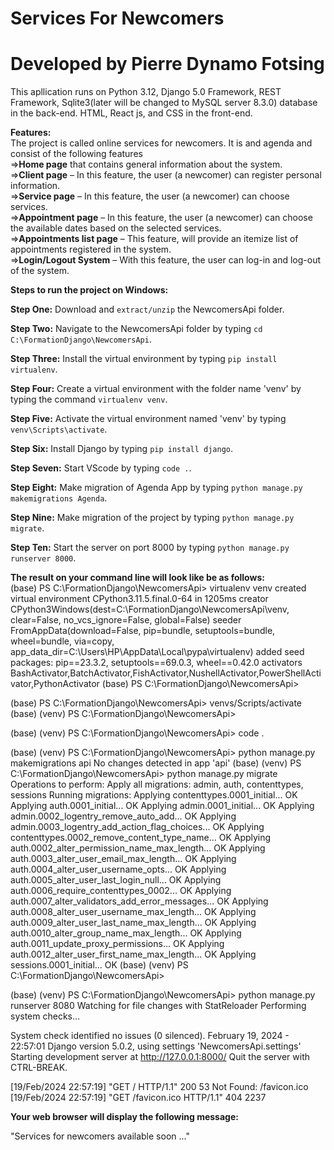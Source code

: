 # Services For Newcomers
# Developed by Pierre Dynamo Fotsing
This apllication runs on Python 3.12, Django 5.0 Framework, REST Framework, Sqlite3(later will be changed to MySQL server 8.3.0) database in the back-end. HTML, 
React js, and CSS in the front-end.  

**Features:**  
The project is called online services for newcomers. It is and agenda and consist of the following features  
=>**Home page** that contains general information about the system.   
=>**Client page** – In this feature, the user (a newcomer) can register personal information.   
=>**Service page** – In this feature, the user (a newcomer) can choose services.   
=>**Appointment page** – In this feature, the user (a newcomer) can choose the available dates based on the selected services.   
=>**Appointments list page** – This feature, will provide an itemize list of appointments registered in the system.   
=>**Login/Logout System** – With this feature, the user can log-in and log-out of the system.   


**Steps to run the project on Windows:**

**Step One:**  Download and `extract/unzip` the NewcomersApi folder.

**Step Two:** Navigate to the NewcomersApi folder by typing `cd C:\FormationDjango\NewcomersApi`.

**Step Three:** Install the virtual environment by typing `pip install virtualenv`.

**Step Four:** Create a virtual environment with the folder name 'venv' by typing the command `virtualenv venv`.

**Step Five:** Activate the virtual environment named 'venv' by typing `venv\Scripts\activate`.

**Step Six:** Install Django by typing `pip install django`.

**Step Seven:** Start VScode by typing `code .`.

**Step Eight:** Make migration of Agenda App by typing `python manage.py makemigrations Agenda`.

**Step Nine:** Make migration of the project by typing `python manage.py migrate`.

**Step Ten:** Start the server on port 8000 by typing `python manage.py runserver 8000`.    


**The result on your command line will look like be as follows:**  
(base) PS C:\FormationDjango\NewcomersApi> virtualenv venv
created virtual environment CPython3.11.5.final.0-64 in 1205ms
  creator CPython3Windows(dest=C:\FormationDjango\NewcomersApi\venv, clear=False, no_vcs_ignore=False, global=False)
  seeder FromAppData(download=False, pip=bundle, setuptools=bundle, wheel=bundle, via=copy, app_data_dir=C:\Users\HP\AppData\Local\pypa\virtualenv)
    added seed packages: pip==23.3.2, setuptools==69.0.3, wheel==0.42.0
  activators BashActivator,BatchActivator,FishActivator,NushellActivator,PowerShellActivator,PythonActivator
(base) PS C:\FormationDjango\NewcomersApi>

(base) PS C:\FormationDjango\NewcomersApi> venvs/Scripts/activate
(base) (venv) PS C:\FormationDjango\NewcomersApi>

(base) (venv) PS C:\FormationDjango\NewcomersApi> code .

(base) (venv) PS C:\FormationDjango\NewcomersApi> python manage.py makemigrations api
No changes detected in app 'api'
(base) (venv) PS C:\FormationDjango\NewcomersApi> python manage.py migrate
Operations to perform:
  Apply all migrations: admin, auth, contenttypes, sessions
Running migrations:
  Applying contenttypes.0001_initial... OK
  Applying auth.0001_initial... OK
  Applying admin.0001_initial... OK
  Applying admin.0002_logentry_remove_auto_add... OK
  Applying admin.0003_logentry_add_action_flag_choices... OK
  Applying contenttypes.0002_remove_content_type_name... OK
  Applying auth.0002_alter_permission_name_max_length... OK
  Applying auth.0003_alter_user_email_max_length... OK
  Applying auth.0004_alter_user_username_opts... OK
  Applying auth.0005_alter_user_last_login_null... OK
  Applying auth.0006_require_contenttypes_0002... OK
  Applying auth.0007_alter_validators_add_error_messages... OK
  Applying auth.0008_alter_user_username_max_length... OK
  Applying auth.0009_alter_user_last_name_max_length... OK
  Applying auth.0010_alter_group_name_max_length... OK
  Applying auth.0011_update_proxy_permissions... OK
  Applying auth.0012_alter_user_first_name_max_length... OK
  Applying sessions.0001_initial... OK
(base) (venv) PS C:\FormationDjango\NewcomersApi>

(base) (venv) PS C:\FormationDjango\NewcomersApi> python manage.py runserver 8080
Watching for file changes with StatReloader
Performing system checks...

System check identified no issues (0 silenced).
February 19, 2024 - 22:57:01
Django version 5.0.2, using settings 'NewcomersApi.settings'
Starting development server at http://127.0.0.1:8000/
Quit the server with CTRL-BREAK.

[19/Feb/2024 22:57:19] "GET / HTTP/1.1" 200 53
Not Found: /favicon.ico
[19/Feb/2024 22:57:19] "GET /favicon.ico HTTP/1.1" 404 2237    

**Your web browser will display the following message:**

"Services for newcomers available soon ..."

